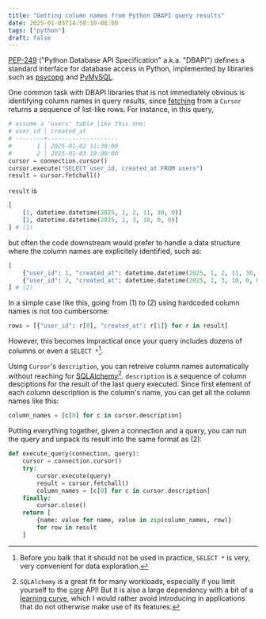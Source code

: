 ```yaml
---
title: "Getting column names from Python DBAPI query results"
date: 2025-01-05T14:58:10-08:00
tags: ["python"]
draft: false
---
```


[PEP-249](https://peps.python.org/pep-0249/)
("Python Database API Specification" a.k.a. "DBAPI") defines a standard interface
for database access in Python, implemented
by libraries such as [psycopg](https://www.psycopg.org/docs/) and
[PyMySQL](https://pymysql.readthedocs.io/en/latest/).

One common task with DBAPI libraries that is not immediately obvious is identifying
column names in query results, since
[fetching](https://peps.python.org/pep-0249/#cursor-methods) from a `Cursor` 
returns a sequence of list-like rows. For instance, in this query,
```python
# assume a 'users' table like this one:
# user_id | created_at
# --------+--------------------
#       1 | 2025-01-02 11:30:00
#       2 | 2025-01-03 10:00:00
cursor = connection.cursor()
cursor.execute("SELECT user_id, created_at FROM users")
result = cursor.fetchall()
```
`result` is
```python
[
    [1, datetime.datetime(2025, 1, 2, 11, 30, 0)]
    [2, datetime.datetime(2025, 1, 3, 10, 0, 0)]
] # (1)
```
but often the code downstream would prefer to handle a data structure where the column
names are explicitely identified, such as:
```python
[
    {"user_id": 1, "created_at": datetime.datetime(2025, 1, 2, 11, 30, 0)},
    {"user_id": 2, "created_at": datetime.datetime(2025, 1, 3, 10, 0, 0)},
] # (2)
```
In a simple case like this, going from (1) to (2) using hardcoded column
names is not too cumbersome:
```py
rows = [{"user_id": r[0], "created_at": r[1]} for r in result]
```
However, this becomes impractical once your query includes dozens of columns or
even a `SELECT *`[^1].

Using `Cursor`'s `description`, you can retreive column names automatically without
reaching for [SQLAlchemy](https://www.sqlalchemy.org/)[^2]. `description` is a sequence
of column desciptions for the result of the last query executed.
Since first element of each column description is the column's name, you can get all 
the column names like this:
```py
column_names = [c[0] for c in cursor.description]
```

Putting everything together, given a connection and a query, you can run the
query and unpack its result into the same format as (2):
```python
def execute_query(connection, query):
    cursor = connection.cursor()
    try:
        cursor.execute(query)
        result = cursor.fetchall()
        column_names = [c[0] for c in cursor.description]
    finally:
        cursor.close()
    return [
        {name: value for name, value in zip(column_names, row)}
        for row in result
    ]
```

[^1]: Before you balk that it should not be used in practice, `SELECT *` is very, very
convenient for data exploration.

[^2]: `SQLAlchemy` is a great fit for many workloads, especially if you limit
yourself to the [core](https://docs.sqlalchemy.org/en/20/core/) API! But it is also
a large dependency with a bit of a 
[learning curve](https://lucumr.pocoo.org/2011/7/19/sqlachemy-and-you/), which I would
rather avoid introducing in applications that do not otherwise make use of its features.
